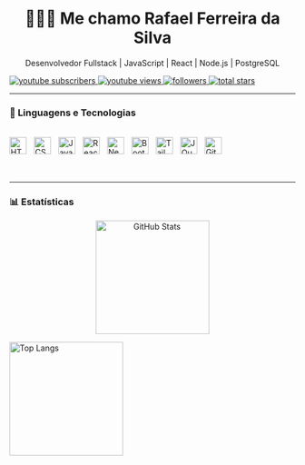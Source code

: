 <h1 align="center">👨‍💻💪 Me chamo Rafael Ferreira da Silva</h1>
<p align="center">Desenvolvedor Fullstack | JavaScript | React | Node.js | PostgreSQL</p>

<p align="left">
  <a href="https://www.youtube.com/">
    <img alt="youtube subscribers" title="Subscribe to my YouTube channel" src="https://custom-icon-badges.demolab.com/youtube/channel/subscribers/UC2WHjPDvbE6O328n17ZGcfg?color=%23E05D44&label=SUBSCRIBE&logo=video&logoColor=white&style=for-the-badge&labelColor=CE4630"/>
  </a> 
  <a href="https://www.youtube.com/">
    <img alt="youtube views" title="YouTube views" src="https://custom-icon-badges.demolab.com/youtube/channel/views/UC2WHjPDvbE6O328n17ZGcfg?color=%23E1AD0E&logo=eye&logoColor=white&style=for-the-badge&labelColor=C79600"/>
  </a> 
  <a href="https://github.com/eliterafa24?tab=followers">
    <img alt="followers" title="Follow me on Github" src="https://custom-icon-badges.demolab.com/github/followers/eliterafa24?color=236ad3&labelColor=1155ba&style=for-the-badge&logo=person-add&label=Follow&logoColor=white"/>
  </a>
  <a href="https://github.com/eliterafa24?tab=repositories&sort=stargazers">
    <img alt="total stars" title="Total stars on GitHub" src="https://custom-icon-badges.demolab.com/github/stars/eliterafa24?color=55960c&style=for-the-badge&labelColor=488207&logo=star"/>
  </a>
</p>

---

### 🤖 Linguagens e Tecnologias

<br>

<img align="left" alt="HTML" title="HTML" width="30px" style="padding-right: 10px;" src="https://cdn.jsdelivr.net/gh/devicons/devicon@latest/icons/html5/html5-original.svg" />
<img align="left" alt="CSS" title="CSS" width="30px" style="padding-right: 10px;" src="https://cdn.jsdelivr.net/gh/devicons/devicon@latest/icons/css3/css3-original.svg" />
<img align="left" alt="JavaScript" title="JavaScript" width="30px" style="padding-right: 10px;" src="https://cdn.jsdelivr.net/gh/devicons/devicon@latest/icons/javascript/javascript-original.svg" />
<img align="left" alt="React" title="React" width="30px" style="padding-right: 10px;" src="https://cdn.jsdelivr.net/gh/devicons/devicon@latest/icons/react/react-original.svg" />
<img align="left" alt="Next.js" title="Next.js" width="30px" style="padding-right: 10px;" src="https://cdn.jsdelivr.net/gh/devicons/devicon@latest/icons/nextjs/nextjs-original.svg" />
<img align="left" alt="Bootstrap" title="Bootstrap" width="30px" style="padding-right: 10px;" src="https://cdn.jsdelivr.net/gh/devicons/devicon@latest/icons/bootstrap/bootstrap-original.svg" />
<img align="left" alt="Tailwind" title="Tailwind" width="30px" style="padding-right: 10px;" src="https://cdn.jsdelivr.net/gh/devicons/devicon@latest/icons/tailwindcss/tailwindcss-original.svg" />
<img align="left" alt="JQuery" title="JQuery" width="30px" style="padding-right: 10px;" src="https://cdn.jsdelivr.net/gh/devicons/devicon@latest/icons/jquery/jquery-original.svg" />
<img align="left" alt="Git" title="Git" width="30px" style="padding-right: 10px;" src="https://cdn.jsdelivr.net/gh/devicons/devicon@latest/icons/git/git-original.svg" />

<br><br><br>

---

### 📊 Estatísticas

<p align="center">
  <img 
    alt="GitHub Stats" 
    height="200" 
    src="https://github-readme-stats.vercel.app/api?username=eliterafa24&show_icons=true&theme=tokyonight&include_all_commits=true&locale=pt-br"
  />

  <img 
    alt="Top Langs" 
    height="200" 
    src="https://github-readme-stats.vercel.app/api/top-langs/?username=eliterafa24&theme=tokyonight&layout=compact&custom_title=Tecnologias&langs_count=9"
  />
</p>
